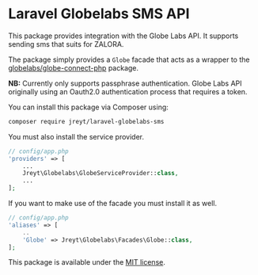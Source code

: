 # Laravel Globelabs SMS API

This package provides integration with the Globe Labs API. It supports sending sms that suits for ZALORA.

The package simply provides a `Globe` facade that acts as a wrapper to the [globelabs/globe-connect-php](https://github.com/globelabs/globe-connect-php) package.

**NB:** Currently only supports passphrase authentication. Globe Labs API originally using an Oauth2.0 authentication process that requires a token.

You can install this package via Composer using:

```bash
composer require jreyt/laravel-globelabs-sms
```

You must also install the service provider.

```php
// config/app.php
'providers' => [
    ...
    Jreyt\Globelabs\GlobeServiceProvider::class,
    ...
];
```

If you want to make use of the facade you must install it as well.

```php
// config/app.php
'aliases' => [
    ..
    'Globe' => Jreyt\Globelabs\Facades\Globe::class,
];
```

This package is available under the [MIT license](http://opensource.org/licenses/MIT).

